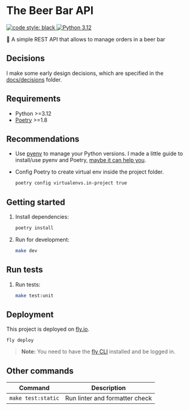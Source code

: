 # The Beer Bar API

<p> 
  <a href="https://github.com/psf/black">
    <img alt="code style: black" src="https://img.shields.io/badge/code%20style-black-000000.svg">
  </a>
   <a href="https://www.python.org/downloads/release/python-3124/">
      <img alt="Python 3.12" src="https://img.shields.io/badge/python-3.12-blue.svg">
   </a>
</p>

🍺 A simple REST API that allows to manage orders in a beer bar

## Decisions

I make some early design decisions, which are specified in the [docs/decisions](./docs/decisions) folder.

## Requirements

- Python >=3.12
- [Poetry](https://python-poetry.org/docs/) >=1.8

## Recommendations

- Use [pyenv](https://github.com/pyenv/pyenv) to manage your Python versions. I made a little guide to install/use pyenv and Poetry, [maybe it can help you](https://rqbazan.notion.site/Hello-Python-c9627f7ad033471c9d52928b54b05eff?pvs=4).

- Config Poetry to create virtual env inside the project folder.

  ```bash
  poetry config virtualenvs.in-project true
  ```

## Getting started

1. Install dependencies:

   ```bash
   poetry install
   ```

2. Run for development:

   ```bash
   make dev
   ```

## Run tests

1. Run tests:

   ```bash
   make test:unit
   ```

## Deployment

This project is deployed on [fly.io](http://fly.io).

```
fly deploy
```

> **Note:** You need to have the [fly CLI](https://fly.io/docs/getting-started/installing-flyctl/) installed and be logged in.

## Other commands

| Command            | Description                    |
| ------------------ | ------------------------------ |
| `make test:static` | Run linter and formatter check |
